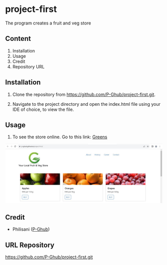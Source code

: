 # project-first
The program creates a fruit and veg store 

## Content
1. Installation
2. Usage
3. Credit
4. Repository URL

## Installation

1. Clone the repository from https://github.com/P-Ghub/project-first.git.

2. Navigate to the project directory and open the index.html file using your IDE of choice, to view the file. 

## Usage

1. To see the store online. Go to this link: [Greens](https://p-ghub.github.io/project-first/)


![Screenshot 01](images/run_file.JPG)


## Credit
- Philisani ([P-Ghub](https://github.com/P-Ghub))

## URL Repository
https://github.com/P-Ghub/project-first.git